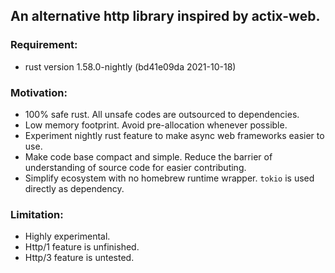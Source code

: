 ## An alternative http library inspired by actix-web.

### Requirement:
- rust version 1.58.0-nightly (bd41e09da 2021-10-18)

### Motivation:
- 100% safe rust. All unsafe codes are outsourced to dependencies.
- Low memory footprint. Avoid pre-allocation whenever possible.
- Experiment nightly rust feature to make async web frameworks easier to use.
- Make code base compact and simple. Reduce the barrier of understanding of source code for easier contributing.
- Simplify ecosystem with no homebrew runtime wrapper. `tokio` is used directly as dependency.

### Limitation:
- Highly experimental.
- Http/1 feature is unfinished.
- Http/3 feature is untested.
